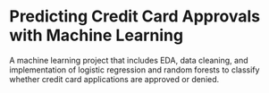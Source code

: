 # Predicting Credit Card Approvals with Machine Learning
A machine learning project that includes EDA, data cleaning, and implementation of logistic regression and random forests to classify whether credit card applications are approved or denied. 
